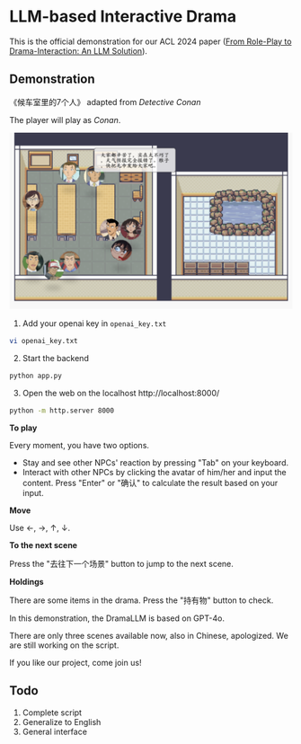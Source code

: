 # LLM-based Interactive Drama

This is the official demonstration for our ACL 2024 paper ([From Role-Play to Drama-Interaction: An LLM Solution](https://aclanthology.org/2024.findings-acl.196.pdf)).



## Demonstration

《候车室里的7个人》 adapted from *Detective Conan*

The player will play as *Conan*.

![pv](assets/screen.png)

1. Add your openai key in `openai_key.txt`

```bash
vi openai_key.txt
```

2. Start the backend

```bash
python app.py
```

3. Open the web on the localhost http://localhost:8000/

```bash
python -m http.server 8000
```





**To play**

Every moment, you have two options.

* Stay and see other NPCs' reaction by pressing "Tab" on your keyboard.
* Interact with other NPCs by clicking the avatar of him/her and input the content. Press "Enter" or "确认" to calculate the result based on your input. 

**Move**

Use ←, →, ↑, ↓.

**To the next scene**

Press the "去往下一个场景" button to jump to the next scene.

**Holdings**

There are some items in the drama. Press the "持有物" button to check.



In this demonstration, the DramaLLM is based on GPT-4o.

There are only three scenes available now, also in Chinese, apologized. We are still working on the script.

If you like our project, come join us!



## Todo

1. Complete script
2. Generalize to English
3. General interface
